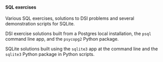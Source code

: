 #### SQL exercises
Various SQL exercises, solutions to DSI problems and several demonstration scripts for SQLite.  

DSI exercise solutions built from a Postgres local installation, the `psql` command line app, and the `psycopg2` Python package.  

SQLite solutions built using the `sqlite3` app at the command line and the `sqlite3` Python package in Python scripts.
